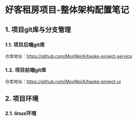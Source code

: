 # 好客租房项目-整体架构配置笔记

## 1. 项目git库与分支管理
### 1.1. 项目后端git库

仓库地址：https://github.com/MooNkirA/haoke-project-service

### 1.2. 项目前端git库

仓库地址：https://github.com/MooNkirA/haoke-project-ui

## 2. 项目环境
### 2.1. linux环境






